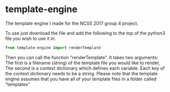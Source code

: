 # template-engine
The template engine I made for the NCSS 2017 group 4 project.

To use just download the file and add the following to the top of the python3 file you wish to use it in.
```python
from template-engine import renderTemplate
```
Then you can call the function "renderTemplate".
It takes two arguments:
The first is a filename (string) of the template file you would like to render,
The second is a context dictionary which defines each variable. Each key of the context dictionary needs to be a string.
Please note that the template engine assumes that you have all of your template files in a folder called "templates"
